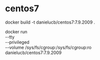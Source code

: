 # centos7

docker build -t danielucb/centos7:7.9.2009 .

docker run \
  --tty \
  --privileged \
  --volume /sys/fs/cgroup:/sys/fs/cgroup:ro \
  danielucb/centos7:7.9.2009